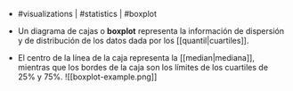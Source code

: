 - #visualizations | #statistics | #boxplot

- Un diagrama de cajas o **boxplot** representa la información de dispersión y de distribución de los datos dada por los [[quantil|cuartiles]].
- El centro de la línea de la caja representa la [[median|mediana]], mientras que los bordes de la caja son los límites de los cuartiles de $25\%$ y $75\%$.
![[boxplot-example.png]]